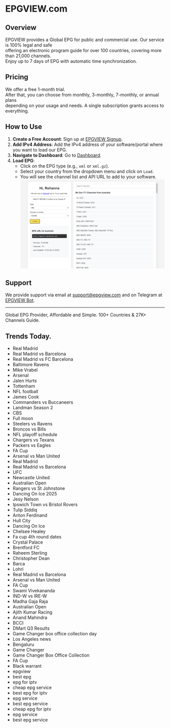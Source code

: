 # EPGVIEW.com



## Overview
EPGVIEW provides a Global EPG for public and commercial use. Our service is 100% legal and safe\
offering an electronic program guide for over 100 countries, covering more than 21,000 channels.\
Enjoy up to 7 days of EPG with automatic time synchronization.

## Pricing
We offer a free 1-month trial. \
After that, you can choose from monthly, 3-monthly, 7-monthly, or annual plans \
depending on your usage and needs. A single subscription grants access to everything.

## How to Use
1. **Create a Free Account**: Sign up at [EPGVIEW Signup](https://epgview.com/signup.php).
2. **Add IPv4 Address**: Add the IPv4 address of your software/portal where you want to load our EPG.
3. **Navigate to Dashboard**: Go to [Dashboard](https://epgview.com/dashboard.php).
4. **Load EPG**:
   - Click on the EPG type (e.g., `xml` or `xml.gz`).
   - Select your country from the dropdown menu and click on `Load`.
   - You will see the channel list and API URL to add to your software.
![EPGVIEW](img/dashboard.png)
## Support
We provide support via email at [support@epgview.com](mailto:support@epgview.com) and on Telegram at [EPGVIEW Bot](https://t.me/epgview_bot).

---

Global EPG Provider, Affordable and Simple. 100+ Countries & 27K+ Channels Guide.

## Trends Today.

- Real Madrid
- Real Madrid vs Barcelona
- Real Madrid vs FC Barcelona
- Baltimore Ravens
- Mike Vrabel
- Arsenal
- Jalen Hurts
- Tottenham
- NFL football
- James Cook
- Commanders vs Buccaneers
- Landman Season 2
- CBS
- Full moon
- Steelers vs Ravens
- Broncos vs Bills
- NFL playoff schedule
- Chargers vs Texans
- Packers vs Eagles
- FA Cup
- Arsenal vs Man United
- Real Madrid
- Real Madrid vs Barcelona
- UFC
- Newcastle United
- Australian Open
- Rangers vs St Johnstone
- Dancing On Ice 2025
- Jesy Nelson
- Ipswich Town vs Bristol Rovers
- Tulip Siddiq
- Anton Ferdinand
- Hull City
- Dancing On Ice
- Chelsee Healey
- Fa cup 4th round dates
- Crystal Palace
- Brentford FC
- Raheem Sterling
- Christopher Dean
- Barca
- Lohri
- Real Madrid vs Barcelona
- Arsenal vs Man United
- FA Cup
- Swami Vivekananda
- IND-W vs IRE-W
- Madha Gaja Raja
- Australian Open
- Ajith Kumar Racing
- Anand Mahindra
- BCCI
- DMart Q3 Results
- Game Changer box office collection day
- Los Angeles news
- Bengaluru
- Game Changer
- Game Changer Box Office Collection
- FA Cup
- Black warrant
- epgview
- best epg
- epg for iptv
- cheap epg service
- best epg for iptv
- epg service
- best epg service
- cheap epg for iptv
- epg service
- best epg service
